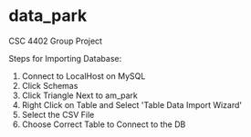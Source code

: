# data_park
CSC 4402 Group Project

Steps for Importing Database:
1. Connect to LocalHost on MySQL
2. Click Schemas 
3. Click Triangle Next to am_park
4. Right Click on Table and Select 'Table Data Import Wizard'
5. Select the CSV File 
6. Choose Correct Table to Connect to the DB 
